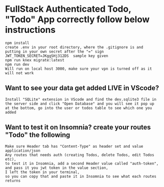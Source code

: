 # FullStack Authenticated Todo, "Todo" App correctly follow below instructions

```
npm install
create .env in your root directory, where the .gitignore is and putting in your own secret after the "=" sign JWT_TOKEN_SECRET=JKggSHj312DS  sample key given
npm run knex migrate:latest
npm run dev
Will run on local host 3000, make sure your vpn is turned off as it will not work
```
## Want to see your data get added  LIVE in VScode?
```
Install "SQLite" extension in VScode and find the dev.sqlite3 file in the server side and click "Open Database" and you will see it pop up at the bottom, go into the user or todos table to see which one you added
```

## Want to test it on Insomnia? create your routes "Todo" the following

```
Make sure Header tab has "Content-Type" as header set and value application/json
Any routes that needs auth (creating Todos, delete Todos, edit Todos etc), 
to test it in Insomnia, add a second Header value called "auth-token", 
and pass it you jwt token in the value section, 
I left the token in your terminal, 
so you can copy that and paste it in Insomnia to see what each routes returns
```